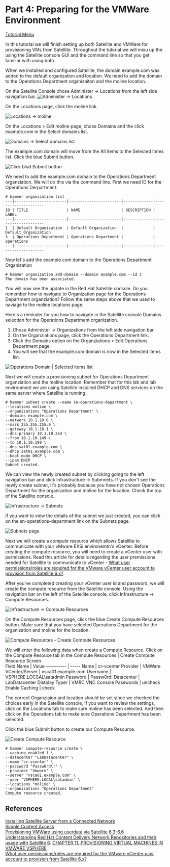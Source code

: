 # Part 4: Preparing for the VMWare Environment  

[Tutorial Menu](https://github.com/pslucas0212/RedHat-Satellite-VM-Provisioning-to-vSphere-Tutorial)  

In this tutorial we will finish setting up both Satellite and VMWare for provisioning VMs from Satellite.  Throughout the tutorial we will mixu up the using the Satellite console GUI and the command line so that you get familiar with using both.

When we installed and configured Satellite, the domain example.com was added to the default organization and location.  We need to add the domain to the Operations Department organizaiton and the moline location.  

On the Satellite Console chose Administer -> Locations from the left side navigation bar.
![Administer -> Locations](/images/sat34.png)  

On the Locations page, click the moline link.  

![Locations -> moline](/images/sat35.png)  

On the Locations > Edit moline page, chose Domains and the click example.com in the Select domains list.  

![Domains -> Select domains list](/images/sat36.png)

The example.com domain will move from the All items to the Selected itmes list.  Click the blue Submit button.

![Click blud Submit button](/images/sat37.png)  

We need to add the example.com domain to the Operations Department organziation.  We will do this via the command line.  First we need ID for the Operations Derpartment.

```
# hammer organization list
---|-----------------------|-----------------------|-------------|---------------------
ID | TITLE                 | NAME                  | DESCRIPTION | LABEL               
---|-----------------------|-----------------------|-------------|---------------------
1  | Default Organization  | Default Organization  |             | Default_Organization
3  | Operations Department | Operations Department |             | operations          
---|-----------------------|-----------------------|-------------|---------------------
```  

Now let's add the example.com domain to the Operations Department Organization
```
# hammer organization add-domain --domain example.com --id 3
The domain has been associated.
```  

You will now see the update in the Red Hat Satellite console.  Do you remember how to navigate to Organization page for the Operations Department organziation?  Follow the same steps above that we used to naviage to the moline locations page.  

Here's a reminder for you how to navigate in the Satellite console Domains selection for the Operations Department organization.
1. Chose Administer -> Organizations from the left side navigation bar.
2. On the Organziations page, click the Operations Department link.
3. Click the Domains option on the Organziations > Edit Operations Department page.
4. You will see that the example.com domain is now in the Selected items list.  

![Operations Domain | Selected items list](/images/sat38.png)

Next we will create a provisioning subnet for Operations Department organziation and the moline location.  Remember that for this lab and lab environment we are using Satellite installed DHCP and DNS services on the same server where Satellite is running.
```
# hammer subnet create --name sn-operations-department \
--locations moline \
--organizations "Operations Department" \
--domains example.com \
--network 10.1.10.0 \
--mask 255.255.255.0 \
--gateway 10.1.10.1 \
--dns-primary 10.1.10.254 \
--from 10.1.10.149 \
--to 10.1.10.199 \
--dns sat01.example.com \
--dhcp sat01.example.com \
--boot-mode DHCP \
--ipam DHCP
Subnet created.
```

We can view the newly created subnet by clicking going to the left navigation bar and click Infrastructure -> Submnets.  If you don't see the newly create subnet, it's probably because you have not chosen Operations Department for the organization and moline for the location.  Check the top of the Satellite console.

![Infrastructure -> Subnets](/images/sat39.png)  

If you want to view the details of the subnet we just created, you can click on the sn-operations-department link on the Subnets page.  

![Subnets page](/images/sat40.png)

Next we will create a compute resource which allows Satellite to communicate with your vMware EXSi environemtn's vCenter.  Before creating the compute resource, you will need to create a vCenter user with permissions.  Read this article for details regarding the user premissions needed for Satellite to communicate to vCenter - [What user permissions/roles are required for the VMware vCenter user account to provision from Satellite 6.x?](https://access.redhat.com/solutions/1339483).  

After you've completed creating your vCenter user id and password, we will create the compute resource from the Satellite console.  Using the navigation bar on the left of the Satellite console, click Infrastructure -> Compute Resources.  

![Infrastructure -> Compute Resources](/images/sat41.png)  

On the Compute Resources page, click the blue Create Compute Resources button.  Make sure that you have selected Operations Department for the organization and moline for the location.   

![Compute Resources - Create Compute Resources](/images/sat42.png)  


We will enter the following data when create a Compute Resource.  Click on the Compute Resouce tab in the Compute Resources | Create Compute Resource Screen.  
Field Name | Value
---------- | -----
Name | cr-vcenter
Provider | VMWare
VCenter/Server | vsca01.example.com
Username | VSPHERE.LOCSAL\satadmin
Password | Passw0rd!
Datacenter | LabDatacenter
Distplay Typer | VMRC
VNC Console Passwords | uncheck
Enable Caching | check

The correct Organziaion and location should be set since we checked the choices early in the Satellite console,  If you want to review the settings, click on the Locations tab to make sure moline has been selected.  And then click on the Operations tab to make sure Operations Department has been selected.  

Click the blue Submit button to create our Compute Resource.  

![Create Compute Resource](/images/sat43.png)



```
# hammer compute-resource create \
--caching-enabled 1 \
--datacenter "LabDatacenter" \
--name "cr-vcenter" \
--password "Passw0rd\!" \
--provider "Vmware" \
--server "vsca01.example.com" \
--user 'VSPHERE.LOCAL\satadmin' \
--locations "moline" \
--organizations "Operations Department"
Compute resource created.
```



## References  
[Installing Satellite Server from a Connected Network](https://access.redhat.com/documentation/en-us/red_hat_satellite/6.9/html/installing_satellite_server_from_a_connected_network/index)   
[Simple Content Access](https://access.redhat.com/articles/simple-content-access)  
[Provisioning VMWare using userdata via Satellite 6.3-6.6](https://access.redhat.com/blogs/1169563/posts/3640721)  
[Understanding Red Hat Content Delivery Network Repositories and their usage with Satellite 6](https://access.redhat.com/articles/1586183). 
[CHAPTER 11. PROVISIONING VIRTUAL MACHINES IN VMWARE VSPHERE](https://access.redhat.com/documentation/en-us/red_hat_satellite/6.9/html/provisioning_guide/provisioning_virtual_machines_in_vmware_vsphere#Provisioning_Virtual_Machines_in_VMware_vSphere-Creating_a_VMware_vSphere_User)  
[What user permissions/roles are required for the VMware vCenter user account to provision from Satellite 6.x?](https://access.redhat.com/solutions/1339483)
